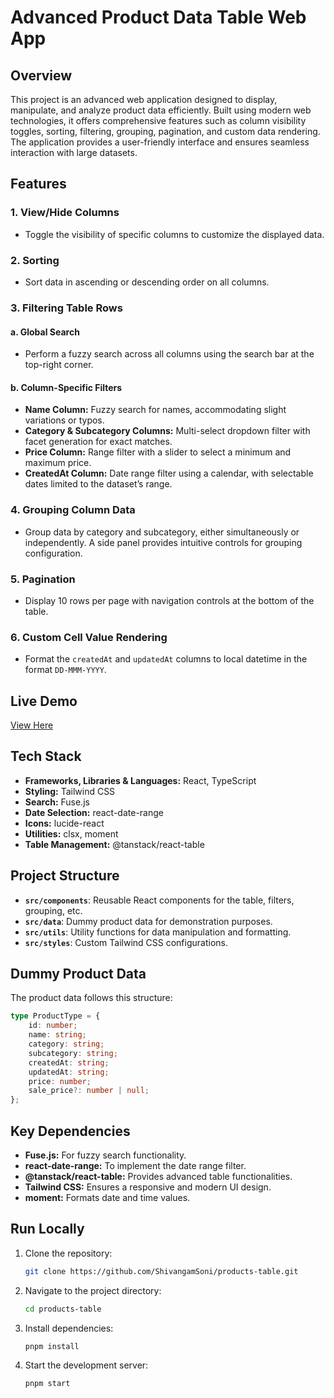 # Advanced Product Data Table Web App

## Overview
This project is an advanced web application designed to display, manipulate, and analyze product data efficiently. Built using modern web technologies, it offers comprehensive features such as column visibility toggles, sorting, filtering, grouping, pagination, and custom data rendering. The application provides a user-friendly interface and ensures seamless interaction with large datasets.

## Features

### 1. View/Hide Columns
- Toggle the visibility of specific columns to customize the displayed data.

### 2. Sorting
- Sort data in ascending or descending order on all columns.

### 3. Filtering Table Rows
#### a. Global Search
- Perform a fuzzy search across all columns using the search bar at the top-right corner.

#### b. Column-Specific Filters
- **Name Column:** Fuzzy search for names, accommodating slight variations or typos.
- **Category & Subcategory Columns:** Multi-select dropdown filter with facet generation for exact matches.
- **Price Column:** Range filter with a slider to select a minimum and maximum price.
- **CreatedAt Column:** Date range filter using a calendar, with selectable dates limited to the dataset’s range.

### 4. Grouping Column Data
- Group data by category and subcategory, either simultaneously or independently. A side panel provides intuitive controls for grouping configuration.

### 5. Pagination
- Display 10 rows per page with navigation controls at the bottom of the table.

### 6. Custom Cell Value Rendering
- Format the `createdAt` and `updatedAt` columns to local datetime in the format `DD-MMM-YYYY`.

## Live Demo
[View Here](https://shivi-product-table.netlify.app/)

## Tech Stack
- **Frameworks, Libraries & Languages:** React, TypeScript
- **Styling:** Tailwind CSS
- **Search:** Fuse.js
- **Date Selection:** react-date-range
- **Icons:** lucide-react
- **Utilities:** clsx, moment
- **Table Management:** @tanstack/react-table

## Project Structure
- **`src/components`**: Reusable React components for the table, filters, grouping, etc.
- **`src/data`**: Dummy product data for demonstration purposes.
- **`src/utils`**: Utility functions for data manipulation and formatting.
- **`src/styles`**: Custom Tailwind CSS configurations.

## Dummy Product Data
The product data follows this structure:
```typescript
type ProductType = {
    id: number;
    name: string;
    category: string;
    subcategory: string;
    createdAt: string;
    updatedAt: string;
    price: number;
    sale_price?: number | null;
};
```

## Key Dependencies
- **Fuse.js:** For fuzzy search functionality.
- **react-date-range:** To implement the date range filter.
- **@tanstack/react-table:** Provides advanced table functionalities.
- **Tailwind CSS:** Ensures a responsive and modern UI design.
- **moment:** Formats date and time values.

## Run Locally
1. Clone the repository:
   ```bash
   git clone https://github.com/ShivangamSoni/products-table.git
   ```
2. Navigate to the project directory:
   ```bash
   cd products-table
   ```
3. Install dependencies:
   ```bash
   pnpm install
   ```
4. Start the development server:
   ```bash
   pnpm start
   ```

